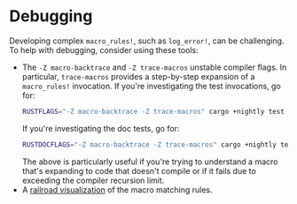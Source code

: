 # Debugging 

Developing complex `macro_rules!`, such as `log_error!`, can be challenging. 
To help with debugging, consider using these tools:

- The `-Z macro-backtrace` and `-Z trace-macros` unstable compiler flags.
  In particular, `trace-macros` provides a step-by-step expansion of a `macro_rules!` invocation.
  If you're investigating the test invocations, go for:
  ```bash
  RUSTFLAGS="-Z macro-backtrace -Z trace-macros" cargo +nightly test
  ```
  If you're investigating the doc tests, go for:
  ```bash
  RUSTDOCFLAGS="-Z macro-backtrace -Z trace-macros" cargo +nightly test --doc
  ```
  The above is particularly useful if you're trying to understand a macro that's expanding
  to code that doesn't compile or if it fails due to exceeding the compiler recursion limit.
- A [railroad visualization](https://lukaslueg.github.io/macro_railroad_wasm_demo/) of the macro 
  matching rules.
